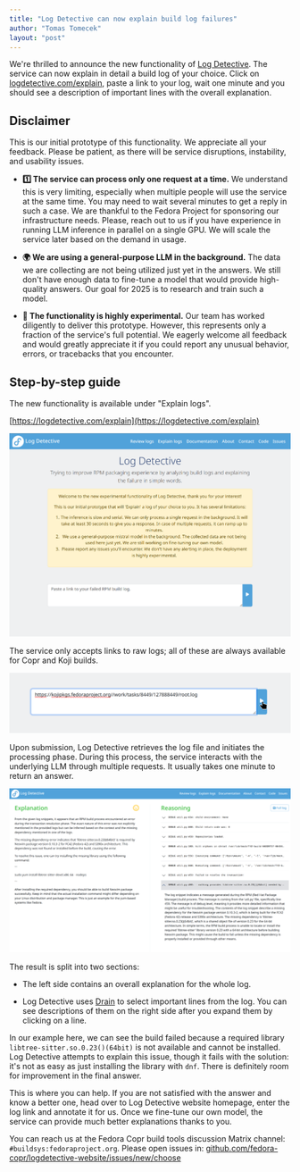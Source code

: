 ```yaml
---
title: "Log Detective can now explain build log failures"
author: "Tomas Tomecek"
layout: "post"
---
```


We're thrilled to announce the new functionality of [Log
Detective](https://logdetective.com/). The service can now explain in detail a
build log of your choice. Click on
[logdetective.com/explain](https://logdetective.com/explain), paste a
link to your log, wait one minute and you should see a description of important
lines with the overall explanation.


## Disclaimer

This is our initial prototype of this functionality. We appreciate all your
feedback. Please be patient, as there will be service disruptions, instability,
and usability issues.

* **1️⃣ The service can process only one request at a time.** We understand this
is very limiting, especially when multiple people will use the service at the
same time. You may need to wait several minutes to get a reply in such a case.
We are thankful to the Fedora Project for sponsoring our infrastructure needs.
Please, reach out to us if you have experience in running LLM inference in
parallel on a single GPU. We will scale the service later based on the demand
in usage.

* **🌍 We are using a general-purpose LLM in the background.** The data we are
collecting are not being utilized just yet in the answers. We still don't have
enough data to fine-tune a model that would provide high-quality answers. Our
goal for 2025 is to research and train such a model.

* **🔬 The functionality is highly experimental.** Our team has worked
diligently to deliver this prototype. However, this represents only a fraction
of the service's full potential. We eagerly welcome all feedback and would
greatly appreciate it if you could report any unusual behavior, errors, or
tracebacks that you encounter.

## Step-by-step guide

The new functionality is available under "Explain logs".

[https://logdetective.com/explain](https://logdetective.com/explain)

![](/assets/img/posts/logdetective-explain.png)

The service only accepts links to raw logs; all of these are always available
for Copr and Koji builds.

![](/assets/img/posts/logdetective-explain-with-link.png)

Upon submission, Log Detective retrieves the log file and initiates the
processing phase. During this process, the service interacts with the
underlying LLM through multiple requests. It usually takes one minute to return
an answer.

![](/assets/img/posts/logdetective-explain-result.png)

The result is split into two sections:

* The left side contains an overall explanation for the whole log.

* Log Detective uses [Drain](https://github.com/logpai/Drain3) to select
  important lines from the log. You can see descriptions of them on the right
  side after you expand them by clicking on a line.

In our example here, we can see the build failed because a required library
`libtree-sitter.so.0.23()(64bit)` is not available and cannot be installed. Log
Detective attempts to explain this issue, though it fails with the solution:
it's not as easy as just installing the library with `dnf`. There is definitely
room for improvement in the final answer.

This is where you can help. If you are not satisfied with the answer and know a
better one, head over to Log Detective website homepage, enter the log link and
annotate it for us. Once we fine-tune our own model, the service can provide
much better explanations thanks to you.

You can reach us at the Fedora Copr build tools discussion Matrix channel: `#buildsys:fedoraproject.org`.
Please open issues in: [github.com/fedora-copr/logdetective-website/issues/new/choose](https://github.com/fedora-copr/logdetective-website/issues/new/choose)
